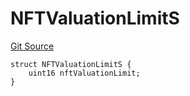 # NFTValuationLimitS
[Git Source](https://github.com/thrackle-io/tron/blob/8f8cd9f0e8cf797290e5a764c49efd646c572381/src/client/token/handler/diamond/RuleStorage.sol)


```solidity
struct NFTValuationLimitS {
    uint16 nftValuationLimit;
}
```

